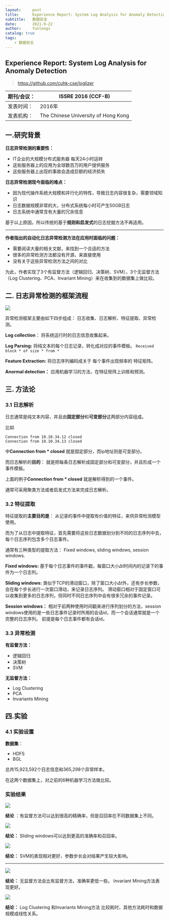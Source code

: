 ```yaml
---
layout:     post
title:      Experience Report: System Log Analysis for Anomaly Detection阅读笔记
subtitle:   数据安全
date:       2021-9-22
author:     Yunlongs
catalog: true
tags:
    - 数据安全
---
```


## Experience Report: System Log Analysis for Anomaly Detection
> https://github.com/cuhk-cse/loglizer

|期刊/会议： |ISSRE 2016 (CCF-B)|
| ---|---|
|发表时间：|2016年|
|发表机构：|The Chinese University of Hong Kong|


## 一.研究背景

**日志异常检测的重要性：**
- IT企业的大规模分布式服务器 每天24小时运转
- 这些服务器上的应用为全球数百万的用户提供服务
- 这些服务器上出现的事故会造成巨额的经济损失

**日志异常检测现今面临的难点：**
- 因为现代操作系统大规模和并行化的特性，导致日志内容很复杂，需要领域知识
- 日志数据规模非常的大，分布式系统每小时可产生50GB日志
- 日志系统中通常含有大量的冗余信息

基于以上原因，所以传统的基于**规则和启发式**的日志挖掘方法不再适用。

----
**作者指出的自动化日志异常检测方法在应用时面临的问题：**
- 需要阅读大量的相关文献，来找到一个合适的方法
- 很多的异常检测方法都没有开源，来直接使用
- 没有关于这些异常检测方法之间的对比

为此，作者实现了3个有监督方法（逻辑回归、决策树、SVM），3个无监督方法（Log Clustering、PCA、Invariant Mining）来在收集到的数据集上做比较。


## 二. 日志异常检测的框架流程
![](https://yunlongs-1253041399.cos.ap-chengdu.myqcloud.com/image/image/logizer-1.png)

异常检测框架主要由如下四步组成： 日志收集、日志解析、特征提取、异常检测。

**Log collection**： 将系统运行时的日志信息收集起来。

**Log Parsing:** 将纯文本的每个日志记录，转化成对应的事件模板。
`Received block * of size * from *`

**Feature Extraction:** 将日志序列编码成关于 每个事件出现频率的 特征矩阵。

**Anormal detection：** 应用机器学习的方法，在特征矩阵上训练和预测。

## 三. 方法论
### 3.1 日志解析

日志通常是纯文本内容，并且由**固定部分**和**可变部分**这两部分内容组成。

比如
```
Connection from 10.10.34.12 closed
Connection from 10.10.34.13 closed
```
中**Connection from * closed**  就是固定部分，而ip地址则是可变部分。

而日志解析的**目的**： 就是把每条日志解析成固定部分和可变部分，并且形成一个事件模板。

上面的例子**Connection from * closed** 就是解析得到的一个事件。

通常可采用聚类方法或者启发式方法来完成日志解析。

### 3.2 特征提取

特征提取的**主要目的是**： 从记录的事件中提取有价值的特征，来供异常检测模型使用。

而为了从日志中提取特征，首先需要将这些日志数据划分到不同的日志序列中去，每个日志序列包含多个日志事件。

通常有三种类型的提取方法： Fixed windows, sliding windows, session windows.

**Fixed windows:** 基于每个日志事件的事件戳，每窗口大小$\Delta t$时间内的记录下的事件为一个日志列。

**Sliding windows:** 类似于TCP的滑动窗口，除了窗口大小$\Delta t$外，还有步长参数，会在每个步长进行一次窗口滑动，来记录日志序列。 滑动窗口相对于固定窗口可以收集到更多的日志序列，但同时不同日志序列中会有很多冗余的事件记录。

**Session windows：** 相对于前两种使用时间戳来进行序列划分的方法，session windows使用的是一些日志事件记录时所用的会话id，而一个会话通常就是一个完整的日志序列。 前提是每个日志事件都有会话id。


### 3.3 异常检测
**有监督方法：**
- 逻辑回归
- 决策树
- SVM

**无监督方法：**
- Log Clustering
- PCA
- Invariants Mining


## 四.实验
### 4.1 实验设置

**数据集**：
- HDFS
- BGL

总共15,923,592个日志信息和365,298个异常样本。

在这两个数据集上，对之前的6种机器学习方法做比较。

### 实验结果

![](https://yunlongs-1253041399.cos.ap-chengdu.myqcloud.com/image/image/logizer-2.png)

**结论** ：有监督方法可以达到很高的精确率，但是召回率在不同数据集上不同。

![](https://yunlongs-1253041399.cos.ap-chengdu.myqcloud.com/image/image/logizer-3.png)

**结论：** Sliding windows可以达到更高的准确率和召回率。


![](https://yunlongs-1253041399.cos.ap-chengdu.myqcloud.com/image/image/logizer-4.png)

**结论：** SVM的表现相对更好，参数步长会对结果产生较大影响。


-----

![](https://yunlongs-1253041399.cos.ap-chengdu.myqcloud.com/image/image/logizer-6.png)

**结论：** 无监督方法会比有监督方法，准确率更低一些。 Invariant Mining方法表现更好。

![](https://yunlongs-1253041399.cos.ap-chengdu.myqcloud.com/image/image/logizer-5.png)

**结论：** Log Clustering 和Invariants Mining方法 比较耗时，其他方法耗时和数据规模成线性关系。